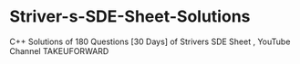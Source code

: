 # Striver-s-SDE-Sheet-Solutions
C++ Solutions of 180 Questions [30 Days] of Strivers SDE Sheet , YouTube Channel TAKEUFORWARD
